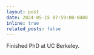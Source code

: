 ```yaml
---
layout: post
date: 2024-05-15 07:59:00-0400
inline: true
related_posts: false
---
```


Finished PhD at UC Berkeley.